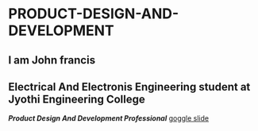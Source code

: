 # PRODUCT-DESIGN-AND-DEVELOPMENT
## I am John francis
## Electrical And Electronis Engineering student at Jyothi Engineering College 
***Product Design And Development Professional***
[goggle slide](https://docs.google.com/presentation/d/1CRM9-5KaHmeQVhfVclGdnXlpccxfgpt4J2UvSNSSatc/edit?usp=sharing)
